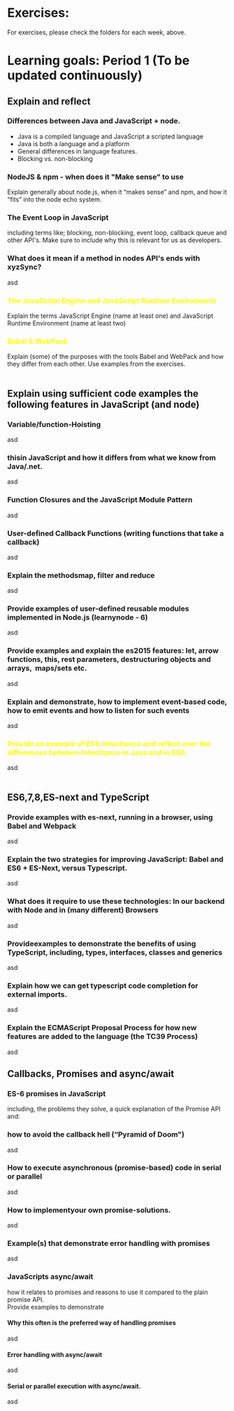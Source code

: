 # Exercises:

For exercises, please check the folders for each week, above.  
  
# Learning goals: Period 1 (To be updated continuously)

## Explain and reflect

### Differences between Java and JavaScript + node.
- Java is a compiled language and JavaScript a scripted language
- Java is both a language and a platform
- General differences in language features.
- Blocking vs. non-blocking
  
### NodeJS & npm - when does it "Make sense" to use
Explain generally about node.js, when it “makes sense” and ​npm​, and how it “fits” into the node echo system.
  
### The Event Loop in JavaScript
including terms like; blocking, non-blocking, event loop, callback queue and  other API's. Make sure to include why this is relevant for us as developers.
  
### What does it mean if a method in nodes API's ends with xyzSync​?
asd  

<h3 style="color: yellow">The JavaScript Engine and JavaScript Runtime Environment</h3>
Explain the terms JavaScript Engine (name at least one) and JavaScript Runtime Environment (name at least two)
  
<h3 style="color: yellow">Babel & WebPack</h3>
Explain (some) of the purposes with the tools ​Babel ​and ​WebPack and how they differ from each other​. Use examples from the exercises.
    
<br>
<br>

## Explain using sufficient code examples the following features in JavaScript (and node)

### Variable/function-Hoisting
asd

### this​ in JavaScript and how it differs from what we know from Java/.net.
asd  

### Function Closures and the JavaScript Module Pattern
asd

### User-defined Callback Functions (writing functions that take a callback)
asd

### Explain the methods ​map​, ​filter​ ​and ​reduce
asd
    
### Provide examples of user-defined reusable modules implemented in Node.js (learnynode - 6)
asd
  
### Provide examples and explain the es2015 features: ​let, arrow functions, this, rest parameters, destructuring objects and arrays,​ ​ maps/sets​ etc.
asd

### Explain and demonstrate, how to implement event-based code, how to emit events and how to listen for such events
asd

<h3 style="color: yellow">Provide an example of ES6 inheritance and reflect over the differences between Inheritance in Java and in ES6.</h3>
asd

<br>
<br>

## ES6,7,8,ES-next and TypeScript


### Provide examples with es-next, running in a browser, using Babel and Webpack
asd
  
### Explain the two strategies for improving JavaScript: Babel and ES6 + ES-Next, versus Typescript.
asd
  
### What does it require to use these technologies: In our backend with Node and in (many different) Browsers
asd
  
### Provide​ examples​ to demonstrate the benefits of using TypeScript, including, types, interfaces, classes and generics
asd
  
### Explain how we can get typescript code completion for external imports.
asd 
  
### Explain the ECMAScript Proposal Process for how new features are added to the language (the TC39 Process)
asd
  
## Callbacks, Promises and async/await

### ES-6 promises in JavaScript
including, the problems they solve, a quick explanation of the Promise API and:

### how to avoid the callback hell (“Pyramid of Doom")
asd
  
### How to execute asynchronous (promise-based) code in ​serial​ or parallel
asd
  
### How to implement ​your own​ promise-solutions.
asd
  
### Example(s) that demonstrate error handling with promises
asd 
  

### JavaScripts ​async/await​
how it relates to promises and reasons to use it compared to the plain promise API.  
Provide examples to demonstrate
#### Why this often is the preferred way of handling promises
asd
  
#### Error handling with async/await
asd
  
#### Serial or parallel execution with async/await.
asd
  
